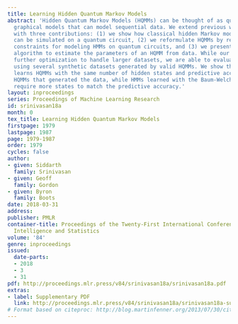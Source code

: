 ```yaml
---
title: Learning Hidden Quantum Markov Models
abstract: 'Hidden Quantum Markov Models (HQMMs) can be thought of as quantum probabilistic
  graphical models that can model sequential data. We extend previous work on HQMMs
  with three contributions: (1) we show how classical hidden Markov models (HMMs)
  can be simulated on a quantum circuit, (2) we reformulate HQMMs by relaxing the
  constraints for modeling HMMs on quantum circuits, and (3) we present a learning
  algorithm to estimate the parameters of an HQMM from data. While our algorithm requires
  further optimization to handle larger datasets, we are able to evaluate our algorithm
  using several synthetic datasets generated by valid HQMMs. We show that our algorithm
  learns HQMMs with the same number of hidden states and predictive accuracy as the
  HQMMs that generated the data, while HMMs learned with the Baum-Welch algorithm
  require more states to match the predictive accuracy.'
layout: inproceedings
series: Proceedings of Machine Learning Research
id: srinivasan18a
month: 0
tex_title: Learning Hidden Quantum Markov Models
firstpage: 1979
lastpage: 1987
page: 1979-1987
order: 1979
cycles: false
author:
- given: Siddarth
  family: Srinivasan
- given: Geoff
  family: Gordon
- given: Byron
  family: Boots
date: 2018-03-31
address: 
publisher: PMLR
container-title: Proceedings of the Twenty-First International Conference on Artficial
  Intelligence and Statistics
volume: '84'
genre: inproceedings
issued:
  date-parts:
  - 2018
  - 3
  - 31
pdf: http://proceedings.mlr.press/v84/srinivasan18a/srinivasan18a.pdf
extras:
- label: Supplementary PDF
  link: http://proceedings.mlr.press/v84/srinivasan18a/srinivasan18a-supp.pdf
# Format based on citeproc: http://blog.martinfenner.org/2013/07/30/citeproc-yaml-for-bibliographies/
---
```

